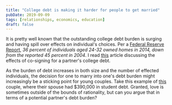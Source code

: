 ```yaml
---
title: "College debt is making it harder for people to get married"
pubDate: 2019-09-09
tags: [relationships, economics, education]
draft: false
---
```


It is pretty well known that the outstanding college debt burden is surging and having spill over
effects on individual's choices. Per a [Federal Reserve Report](https://www.federalreserve.gov/publications/files/consumer-community-context-201901.pdf), _36 percent of individuals aged 24-32 owned homes in 2014, down from the 
reported 45 percent in 2004_. I read [this](https://melmagazine.com/en-us/story/how-student-loan-debt-is-destroying-marriages) article discussing the effects of co-signing for a partner's college debt.

As the burden of debt increases in both size and the number of effected individuals, the decision for one
to marry into one's debt burden might increasingly be a sticking point for young couples. Take this example of [this](https://www.reddit.com/r/StudentLoans/comments/906pfi/fiance_has_390000_in_student_loan_debt_how_on/?utm_source=share&utm_medium=web2x) couple, where their spouse had $390,000 in student debt. Granted, love is sometimes outside of the bounds of rationality, but can you argue that in terms of a potential partner's debt burden? 

